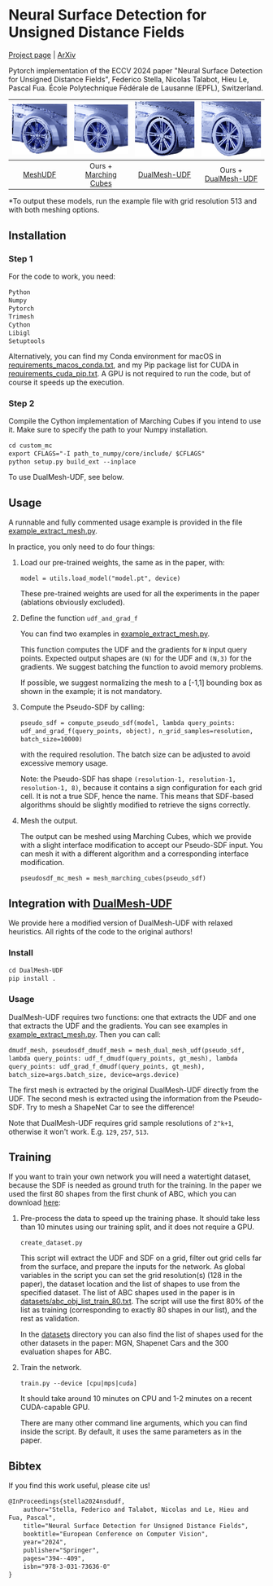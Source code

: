 # Neural Surface Detection for Unsigned Distance Fields

[Project page](https://ilceltico.github.io/nsdudf/) | [ArXiv](https://arxiv.org/abs/2407.18381)

Pytorch implementation of the ECCV 2024 paper "Neural Surface Detection for Unsigned Distance Fields", Federico Stella, Nicolas Talabot, Hieu Le, Pascal Fua. École Polytechnique Fédérale de Lausanne (EPFL), Switzerland.


![](media/meshudf.png) | ![](media/ours_mc.png) | ![](media/dmudf.png) | ![](media/ours_dmudf.png)
:---: | :---:| :---:| :---:
[MeshUDF](https://arxiv.org/abs/2111.14549) | Ours + [Marching Cubes](https://dl.acm.org/doi/10.1145/37402.37422) | [DualMesh-UDF](https://arxiv.org/abs/2309.08878) | Ours + [DualMesh-UDF](https://arxiv.org/abs/2309.08878)

*To output these models, run the example file with grid resolution 513 and with both meshing options.

## Installation
### Step 1
For the code to work, you need:
```
Python
Numpy
Pytorch
Trimesh
Cython
Libigl
Setuptools
```

Alternatively, you can find my Conda environment for macOS in [requirements_macos_conda.txt](requirements_macos_conda.txt), and my Pip package list for CUDA in [requirements_cuda_pip.txt](requirements_cuda_pip.txt). A GPU is not required to run the code, but of course it speeds up the execution.

### Step 2
Compile the Cython implementation of Marching Cubes if you intend to use it. Make sure to specify the path to your Numpy installation.
```
cd custom_mc
export CFLAGS="-I path_to_numpy/core/include/ $CFLAGS"
python setup.py build_ext --inplace
```

To use DualMesh-UDF, see below.


## Usage
A runnable and fully commented usage example is provided in the file [example_extract_mesh.py](example_extract_mesh.py).

In practice, you only need to do four things:

1. Load our pre-trained weights, the same as in the paper, with:
    ```
    model = utils.load_model("model.pt", device)
    ```
    These pre-trained weights are used for all the experiments in the paper (ablations obviously excluded).
2. Define the function `udf_and_grad_f`

    You can find two examples in [example_extract_mesh.py](example_extract_mesh.py).

    This function computes the UDF and the gradients for `N` input query points. Expected output shapes are `(N)` for the UDF and `(N,3)` for the gradients.
    We suggest batching the function to avoid memory problems. 
    
    If possible, we suggest normalizing the mesh to a [-1,1] bounding box as shown in the example; it is not mandatory. 
3. Compute the Pseudo-SDF by calling:
    ```
    pseudo_sdf = compute_pseudo_sdf(model, lambda query_points: udf_and_grad_f(query_points, object), n_grid_samples=resolution, batch_size=10000)
    ```
    with the required resolution. The batch size can be adjusted to avoid excessive memory usage.

    Note: the Pseudo-SDF has shape `(resolution-1, resolution-1, resolution-1, 8)`, because it contains a sign configuration for each grid cell. It is not a true SDF, hence the name. This means that SDF-based algorithms should be slightly modified to retrieve the signs correctly.
4. Mesh the output.

    The output can be meshed using Marching Cubes, which we provide with a slight interface modification to accept our Pseudo-SDF input. You can mesh it with a different algorithm and a corresponding interface modification.
    ```
    pseudosdf_mc_mesh = mesh_marching_cubes(pseudo_sdf)
    ```

## Integration with [DualMesh-UDF]((https://github.com/cong-yi/DualMesh-UDF))
We provide here a modified version of DualMesh-UDF with relaxed heuristics. All rights of the code to the original authors!
### Install
```
cd DualMesh-UDF
pip install .
```

### Usage
DualMesh-UDF requires two functions: one that extracts the UDF and one that extracts the UDF and the gradients. You can see examples in [example_extract_mesh.py](/example_extract_mesh.py).
Then you can call:
```
dmudf_mesh, pseudosdf_dmudf_mesh = mesh_dual_mesh_udf(pseudo_sdf, lambda query_points: udf_f_dmudf(query_points, gt_mesh), lambda query_points: udf_grad_f_dmudf(query_points, gt_mesh), batch_size=args.batch_size, device=args.device)

```
The first mesh is extracted by the original DualMesh-UDF directly from the UDF. The second mesh is extracted using the information from the Pseudo-SDF. Try to mesh a ShapeNet Car to see the difference!

Note that DualMesh-UDF requires grid sample resolutions of `2^k+1`, otherwise it won't work. E.g. `129`, `257`, `513`.

## Training
If you want to train your own network you will need a watertight dataset, because the SDF is needed as ground truth for the training. In the paper we used the first 80 shapes from the first chunk of ABC, which you can download [here](https://deep-geometry.github.io/abc-dataset/): 

1. Pre-process the data to speed up the training phase. It should take less than 10 minutes using our training split, and it does not require a GPU.
    ```
    create_dataset.py
    ```
    This script will extract the UDF and SDF on a grid, filter out grid cells far from the surface, and prepare the inputs for the network. As global variables in the script you can set the grid resolution(s) (128 in the paper), the dataset location and the list of shapes to use from the specified dataset. The list of ABC shapes used in the paper is in [datasets/abc_obj_list_train_80.txt](/datasets/abc_obj_list_train_80.txt). The script will use the first 80% of the list as training (corresponding to exactly 80 shapes in our list), and the rest as validation.

    In the [datasets](/datasets) directory you can also find the list of shapes used for the other datasets in the paper: MGN, Shapenet Cars and the 300 evaluation shapes for ABC.

2. Train the network. 
    ```
    train.py --device [cpu|mps|cuda]
    ```
    It should take around 10 minutes on CPU and 1-2 minutes on a recent CUDA-capable GPU.

    There are many other command line arguments, which you can find inside the script. By default, it uses the same parameters as in the paper.



## Bibtex
If you find this work useful, please cite us!
```
@InProceedings{stella2024nsdudf,
    author="Stella, Federico and Talabot, Nicolas and Le, Hieu and Fua, Pascal",
    title="Neural Surface Detection for Unsigned Distance Fields",
    booktitle="European Conference on Computer Vision",
    year="2024",
    publisher="Springer",
    pages="394--409",
    isbn="978-3-031-73636-0"
}


```